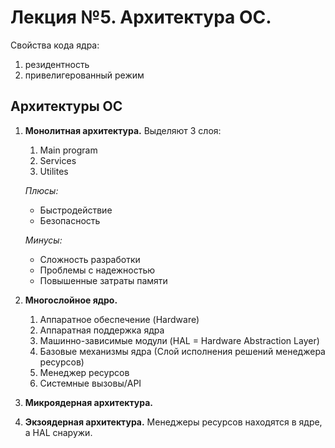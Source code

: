 # Лекция №5. Архитектура ОС.

Свойства кода ядра:

1. резидентность
2. привелигерованный режим

## Архитектуры ОС

1. **Монолитная архитектура.**
	Выделяют 3 слоя:
	1. Main program
	2. Services
	3. Utilites

	_Плюсы:_
	- Быстродействие
	- Безопасность

	_Минусы:_
	- Сложность разработки
	- Проблемы с надежностью
	- Повышенные затраты памяти
2. **Многослойное ядро.**
	1. Аппаратное обеспечение (Hardware)
	2. Аппаратная поддержка ядра 
	3. Машинно-зависимые модули (HAL = Hardware Abstraction Layer)
	4. Базовые механизмы ядра (Слой исполнения решений менеджера ресурсов)
	5. Менеджер ресурсов
	6. Системные вызовы/API
3. **Микроядерная архитектура.**
4. **Экзоядерная архитектура.**
	Менеджеры ресурсов находятся в ядре, а HAL снаружи.
